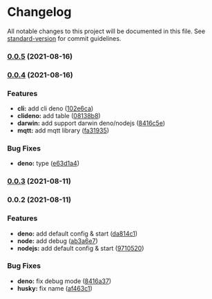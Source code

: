 # Changelog

All notable changes to this project will be documented in this file. See [standard-version](https://github.com/conventional-changelog/standard-version) for commit guidelines.

### [0.0.5](https://github.com/stephendltg/gmqttjs/compare/v0.0.4...v0.0.5) (2021-08-16)

### [0.0.4](https://github.com/stephendltg/gmqttjs/compare/v0.0.3...v0.0.4) (2021-08-16)


### Features

* **cli:** add cli deno ([102e6ca](https://github.com/stephendltg/gmqttjs/commit/102e6ca450773e89ac1833bf8eb5e90301daca6c))
* **clideno:** add table ([08138b8](https://github.com/stephendltg/gmqttjs/commit/08138b80e3d1e109b5113ffd23729e01a3a9c66d))
* **darwin:** add support darwin deno/nodejs ([8416c5e](https://github.com/stephendltg/gmqttjs/commit/8416c5e6fdb7a3973e21997762fae3bf1b92f3e1))
* **mqtt:** add mqtt library ([fa31935](https://github.com/stephendltg/gmqttjs/commit/fa31935fd31132756e354ae8f0bcab499e943d06))


### Bug Fixes

* **deno:** type ([e63d1a4](https://github.com/stephendltg/gmqttjs/commit/e63d1a4cace705775324727623c976f63bbb2f72))

### [0.0.3](https://github.com/stephendltg/gmqttjs/compare/v0.0.2...v0.0.3) (2021-08-11)

### 0.0.2 (2021-08-11)


### Features

* **deno:** add default config & start ([da814c1](https://github.com/stephendltg/gmqttjs/commit/da814c12313bd6ab565ae28fe5f91a7557722b10))
* **node:** add debug ([ab3a6e7](https://github.com/stephendltg/gmqttjs/commit/ab3a6e78c2233068ee65acf5e77ca452f88cfa18))
* **nodejs:** add default config & start ([9710520](https://github.com/stephendltg/gmqttjs/commit/9710520a1ce3886fa78c946c95736d90b56bcb42))


### Bug Fixes

* **deno:** fix debug mode ([8416a37](https://github.com/stephendltg/gmqttjs/commit/8416a37ff1564b775b56b689cfe8c8f736227444))
* **husky:** fix name ([af463c1](https://github.com/stephendltg/gmqttjs/commit/af463c1f8e911c9ae73b77cca6903fb39b7072ff))
